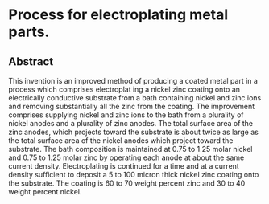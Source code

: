 # Process for electroplating metal parts.

## Abstract
This invention is an improved method of producing a coated metal part in a process which comprises electroplat ing a nickel zinc coating onto an electrically conductive substrate from a bath containing nickel and zinc ions and removing substantially all the zinc from the coating. The improvement comprises supplying nickel and zinc ions to the bath from a plurality of nickel anodes and a plurality of zinc anodes. The total surface area of the zinc anodes, which projects toward the substrate is about twice as large as the total surface area of the nickel anodes which project toward the substrate. The bath composition is maintained at 0.75 to 1.25 molar nickel and 0.75 to 1.25 molar zinc by operating each anode at about the same current density. Electroplating is continued for a time and at a current density sufficient to deposit a 5 to 100 micron thick nickel zinc coating onto the substrate. The coating is 60 to 70 weight percent zinc and 30 to 40 weight percent nickel.